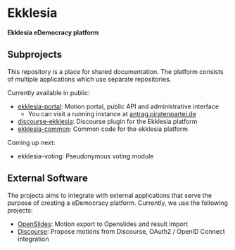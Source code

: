 # Ekklesia

**Ekklesia eDemocracy platform**

## Subprojects

This repository is a place for shared documentation.
The platform consists of multiple applications which use separate repositories.

Currently available in public:

* [ekklesia-portal](https://github.com/Piratenpartei/ekklesia-portal): Motion portal, public API and administrative interface
  * You can visit a running instance at [antrag.piratenpartei.de](https://antrag.piratenpartei.de)
* [discourse-ekklesia](https://github.com/Piratenpartei/discourse-ekklesia): Discourse plugin for the Ekklesia platform
* [ekklesia-common](https://github.com/Piratenpartei/ekklesia-common): Common code for the ekklesia platform

Coming up next:

* ekklesia-voting: Pseudonymous voting module


## External Software

The projects aims to integrate with external applications that serve the purpose of creating a eDemocracy platform. Currently, we use the following projects:

* [OpenSlides](https://openslides.org): Motion export to Openslides and result import
* [Discourse](https://discourse.org): Propose motions from Discourse, OAuth2 / OpenID Connect integration
